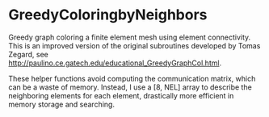 # GreedyColoringbyNeighbors
Greedy graph coloring a finite element mesh using element connectivity. This is an improved version of the original subroutines developed by Tomas Zegard, see http://paulino.ce.gatech.edu/educational_GreedyGraphCol.html.

These helper functions avoid computing the communication matrix, which can be a waste of memory. Instead, I use a [8, NEL] array to describe the neighboring elements for each element, drastically more efficient in memory storage and searching.
